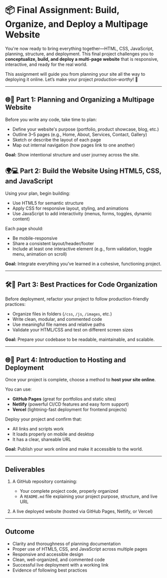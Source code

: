 # 📦 Final Assignment: Build, Organize, and Deploy a Multipage Website

You're now ready to bring everything together—HTML, CSS, JavaScript, planning, structure, and deployment. This final project challenges you to **conceptualize, build, and deploy a multi-page website** that is responsive, interactive, and ready for the real world.

This assignment will guide you from planning your site all the way to deploying it online. Let’s make your project *production-worthy*! 🚀

---

## 🌐🎯 Part 1: Planning and Organizing a Multipage Website

Before you write any code, take time to plan:

* Define your website's purpose (portfolio, product showcase, blog, etc.)
* Outline 3–5 pages (e.g., Home, About, Services, Contact, Gallery)
* Sketch or describe the layout of each page
* Map out internal navigation (how pages link to one another)

**Goal:** Show intentional structure and user journey across the site.


## 🌍💻 Part 2: Build the Website Using HTML5, CSS, and JavaScript

Using your plan, begin building:

* Use HTML5 for semantic structure
* Apply CSS for responsive layout, styling, and animations
* Use JavaScript to add interactivity (menus, forms, toggles, dynamic content)

Each page should:

* Be mobile-responsive
* Share a consistent layout/header/footer
* Include at least one interactive element (e.g., form validation, toggle menu, animation on scroll)

**Goal:** Integrate everything you’ve learned in a cohesive, functioning project.

---

## 🛠️🚀 Part 3: Best Practices for Code Organization

Before deployment, refactor your project to follow production-friendly practices:

* Organize files in folders (`/css`, `/js`, `/images`, etc.)
* Write clean, modular, and commented code
* Use meaningful file names and relative paths
* Validate your HTML/CSS and test on different screen sizes

**Goal:** Prepare your codebase to be readable, maintainable, and scalable.

---

## 🌐🚀 Part 4: Introduction to Hosting and Deployment

Once your project is complete, choose a method to **host your site online**.

You can use:

* **GitHub Pages** (great for portfolios and static sites)
* **Netlify** (powerful CI/CD features and easy form support)
* **Vercel** (lightning-fast deployment for frontend projects)

Deploy your project and confirm that:

* All links and scripts work
* It loads properly on mobile and desktop
* It has a clear, shareable URL

**Goal:** Publish your work online and make it accessible to the world.

---

## Deliverables

1. A GitHub repository containing:

   * Your complete project code, properly organized
   * A `README.md` file explaining your project purpose, structure, and live URL
2. A live deployed website (hosted via GitHub Pages, Netlify, or Vercel)

---

## Outcome

* Clarity and thoroughness of planning documentation
* Proper use of HTML5, CSS, and JavaScript across multiple pages
* Responsive and accessible design
* Clean, well-organized, and commented code
* Successful live deployment with a working link
* Evidence of following best practices
